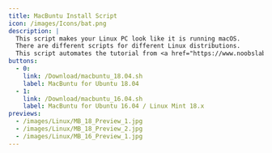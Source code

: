 ```yaml
---
title: MacBuntu Install Script
icon: /images/Icons/bat.png
description: |
  This script makes your Linux PC look like it is running macOS.
  There are different scripts for different Linux distributions.
  This script automates the tutorial from <a href="https://www.noobslab.com/2018/08/macbuntu-1804-transformation-pack-ready.html">noobslab.com</a>
buttons:
  - 0:
    link: /Download/macbuntu_18.04.sh
    label: MacBuntu for Ubuntu 18.04
  - 1:
    link: /Download/macbuntu_16.04.sh
    label: MacBuntu for Ubuntu 16.04 / Linux Mint 18.x
previews:
  - /images/Linux/MB_18_Preview_1.jpg
  - /images/Linux/MB_18_Preview_2.jpg
  - /images/Linux/MB_16_Preview_1.jpg
---
```

